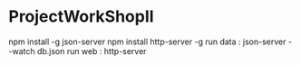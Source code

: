 # ProjectWorkShopII
npm install -g json-server
npm install http-server -g
run data : json-server --watch db.json
run web : http-server
